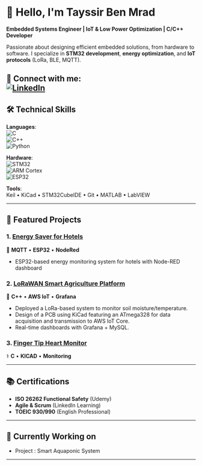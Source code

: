 # 👋 Hello, I'm Tayssir Ben Mrad

**Embedded Systems Engineer | IoT & Low Power Optimization | C/C++ Developer**  

Passionate about designing efficient embedded solutions, from hardware to software. I specialize in **STM32 development**, **energy optimization**, and **IoT protocols** (LoRa, BLE, MQTT).  

🔗 **Connect with me**:  
[![LinkedIn](https://img.shields.io/badge/LinkedIn-Tayssir_Ben_Mrad-0077B5?style=flat&logo=linkedin)](https://www.linkedin.com/in/tayssirbenmrad/)  
---

## 🛠 Technical Skills  
**Languages**:  
![C](https://img.shields.io/badge/C-00599C?style=flat&logo=c)  
![C++](https://img.shields.io/badge/C++-00599C?style=flat&logo=c%2B%2B)  
![Python](https://img.shields.io/badge/Python-3776AB?style=flat&logo=python)  

**Hardware**:  
![STM32](https://img.shields.io/badge/STM32-03234B?style=flat&logo=stmicroelectronics)  
![ARM Cortex](https://img.shields.io/badge/ARM_Cortex-0091BD?style=flat&logo=arm)  
![ESP32](https://img.shields.io/badge/ESP32-E7352C?style=flat&logo=espressif)  

**Tools**:  
Keil • KiCad • STM32CubeIDE • Git • MATLAB • LabVIEW  

---

## 🚀 Featured Projects  

### 1. [Energy Saver for Hotels](https://github.com/TayssirMrad/Energy-saver)  
🔋 **MQTT** • **ESP32** • **NodeRed**  
- ESP32-based energy monitoring system for hotels with Node-RED dashboard


### 2. [LoRaWAN Smart Agriculture Platform](https://github.com/TayssirMrad/LoRaWAN-Platform-for-Smart-Agriculture/)  
🌱 **C++** • **AWS IoT** • **Grafana**  
- Deployed a LoRa-based system to monitor soil moisture/temperature.
- Design of a PCB using KiCad featuring an ATmega328 for data acquisition and transmission to AWS IoT Core.
- Real-time dashboards with Grafana + MySQL.

### 3. [Finger Tip Heart Monitor](https://github.com/TayssirMrad/Finger-Tip-Heart-Monitor/)
⚕️ **C** • **KICAD** • **Monitoring**  

---

## 📚 Certifications  
- **ISO 26262 Functional Safety** (Udemy)  
- **Agile & Scrum** (LinkedIn Learning)  
- **TOEIC 930/990** (English Professional)  

---

## 🌱 Currently Working on 
- Project : Smart Aquaponic System

---

